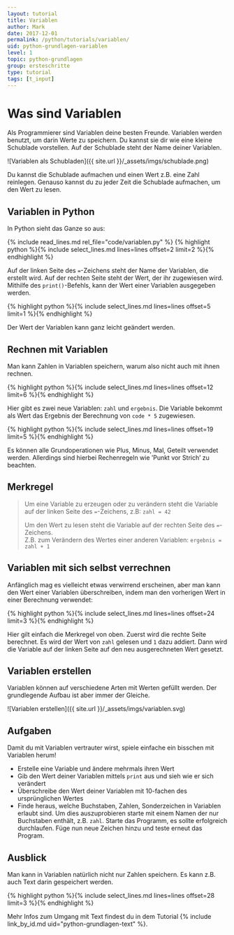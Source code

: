 ```yaml
---
layout: tutorial
title: Variablen
author: Mark
date: 2017-12-01
permalink: /python/tutorials/variablen/
uid: python-grundlagen-variablen
level: 1
topic: python-grundlagen
group: ersteschritte
type: tutorial
tags: [t_input]
---
```


# Was sind Variablen

Als Programmierer sind Variablen deine besten Freunde. Variablen werden
benutzt, um darin Werte zu speichern. Du kannst sie dir wie eine kleine
Schublade vorstellen. Auf der Schublade steht der Name deiner Variablen.

![Variablen als Schubladen]({{ site.url }}/_assets/imgs/schublade.png)

Du kannst die Schublade aufmachen und einen Wert z.B. eine Zahl
reinlegen. Genauso kannst du zu jeder Zeit die Schublade aufmachen, um
den Wert zu lesen.

## Variablen in Python

In Python sieht das Ganze so aus:

{% include read_lines.md rel_file="code/variablen.py" %}
{% highlight python %}{% include select_lines.md lines=lines offset=2 limit=2 %}{% endhighlight %}

Auf der linken Seite des `=`-Zeichens steht der Name der Variablen, die erstellt wird.
Auf der rechten Seite steht der Wert, der ihr zugewiesen wird. Mithilfe
des `print()`-Befehls, kann der Wert einer Variablen ausgegeben werden.

{% highlight python %}{% include select_lines.md lines=lines offset=5 limit=1 %}{% endhighlight %}

Der Wert der Variablen kann ganz leicht geändert werden.

## Rechnen mit Variablen

Man kann Zahlen in Variablen speichern, warum also nicht auch mit ihnen
rechnen.

{% highlight python %}{% include select_lines.md lines=lines offset=12 limit=6 %}{% endhighlight %}

Hier gibt es zwei neue Variablen: `zahl` und `ergebnis`. Die Variable bekommt als Wert
das Ergebnis der Berechnung von `code * 5` zugewiesen.

{% highlight python %}{% include select_lines.md lines=lines offset=19 limit=5 %}{% endhighlight %}

Es können alle Grundoperationen wie Plus, Minus, Mal, Geteilt verwendet werden. Allerdings sind hierbei Rechenregeln wie ’Punkt vor Strich’ zu beachten.

## Merkregel

> Um eine Variable zu erzeugen oder zu verändern steht die Variable auf der
> linken Seite des `=`-Zeichens, z.B: `zahl = 42`
>
> Um den Wert zu lesen steht die Variable auf der rechten Seite des `=`-Zeichens.  
> Z.B. zum Verändern des Wertes einer anderen Variablen: `ergebnis = zahl + 1`

## Variablen mit sich selbst verrechnen

Anfänglich mag es vielleicht etwas verwirrend erscheinen, aber man kann den Wert einer Variablen überschreiben, indem man den vorherigen Wert in einer Berechnung verwendet:

{% highlight python %}{% include select_lines.md lines=lines offset=24 limit=3 %}{% endhighlight %}

Hier gilt einfach die Merkregel von oben. Zuerst wird die rechte Seite berechnet. Es wird der Wert von `zahl` gelesen und `1` dazu addiert. Dann wird die Variable auf der linken Seite auf den neu ausgerechneten Wert gesetzt.

## Variablen erstellen

Variablen können auf verschiedene Arten mit Werten gefüllt werden. Der grundlegende Aufbau ist aber immer der Gleiche.

![Variablen erstellen]({{ site.url }}/_assets/imgs/variablen.svg)

## Aufgaben

Damit du mit Variablen vertrauter wirst, spiele einfache ein bisschen mit Variablen herum!

- Erstelle eine Variable und ändere mehrmals ihren Wert
- Gib den Wert deiner Variablen mittels `print` aus und sieh wie er sich verändert
- Überschreibe den Wert deiner Variablen mit 10-fachen des    ursprünglichen Wertes
- Finde heraus, welche Buchstaben, Zahlen, Sonderzeichen in Variablen    erlaubt sind. Um dies auszuprobieren starte mit einem Namen der nur Buchstaben enthält, z.B. `zahl`. Starte das Programm, es sollte erfolgreich durchlaufen. Füge nun neue Zeichen hinzu und teste erneut das Program.

## Ausblick

Man kann in Variablen natürlich nicht nur Zahlen speichern. Es kann z.B. auch Text darin gespeichert werden.

{% highlight python %}{% include select_lines.md lines=lines offset=28 limit=3 %}{% endhighlight %}

Mehr Infos zum Umgang mit Text findest du in dem Tutorial {% include link_by_id.md uid="python-grundlagen-text" %}.
